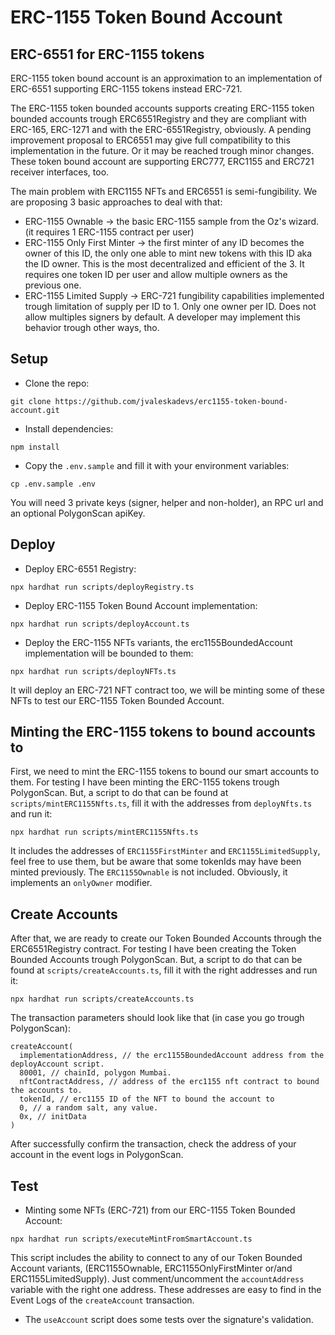 # ERC-1155 Token Bound Account
## ERC-6551 for ERC-1155 tokens
ERC-1155 token bound account is an approximation to an implementation of ERC-6551 supporting ERC-1155 tokens instead ERC-721.

The ERC-1155 token bounded accounts supports creating ERC-1155 token bounded accounts trough ERC6551Registry and they are compliant with ERC-165, ERC-1271 and with the ERC-6551Registry, obviously. A pending improvement proposal to ERC6551 may give full compatibility to this implementation in the future. Or it may be reached trough minor changes.
These token bound account are supporting ERC777, ERC1155 and ERC721 receiver interfaces, too.

The main problem with ERC1155 NFTs and ERC6551 is semi-fungibility. We are proposing 3 basic approaches to deal with that:
- ERC-1155 Ownable -> the basic ERC-1155 sample from the Oz's wizard. (it requires 1 ERC-1155 contract per user)
- ERC-1155 Only First Minter -> the first minter of any ID becomes the owner of this ID, the only one able to mint new tokens with this ID aka the ID owner. This is the most decentralized and efficient of the 3. It requires one token ID per user and allow multiple owners as the previous one.
- ERC-1155 Limited Supply -> ERC-721 fungibility capabilities implemented trough limitation of supply per ID to 1. Only one owner per ID. Does not allow multiples signers by default. A developer may implement this behavior trough other ways, tho.

## Setup
- Clone the repo:
```
git clone https://github.com/jvaleskadevs/erc1155-token-bound-account.git
```
- Install dependencies:
```
npm install
```
- Copy the `.env.sample` and fill it with your environment variables:
```
cp .env.sample .env
```
You will need 3 private keys (signer, helper and non-holder), an RPC url and an optional PolygonScan apiKey.

## Deploy
- Deploy ERC-6551 Registry:
```
npx hardhat run scripts/deployRegistry.ts
```
- Deploy ERC-1155 Token Bound Account implementation:
```
npx hardhat run scripts/deployAccount.ts
```
- Deploy the ERC-1155 NFTs variants, the erc1155BoundedAccount implementation will be bounded to them:
```
npx hardhat run scripts/deployNFTs.ts
```
It will deploy an ERC-721 NFT contract too, we will be minting some of these NFTs to test our ERC-1155 Token Bounded Account.

## Minting the ERC-1155 tokens to bound accounts to
First, we need to mint the ERC-1155 tokens to bound our smart accounts to them.
For testing I have been minting the ERC-1155 tokens trough PolygonScan.
But, a script to do that can be found at `scripts/mintERC1155Nfts.ts`, fill it with the addresses from `deployNfts.ts` and run it:
```
npx hardhat run scripts/mintERC1155Nfts.ts
```
It includes the addresses of `ERC1155FirstMinter` and `ERC1155LimitedSupply`, feel free to use them, but be aware that some tokenIds may have been minted previously. The `ERC1155Ownable` is not included. Obviously, it implements an `onlyOwner` modifier.

## Create Accounts
After that, we are ready to create our Token Bounded Accounts through the ERC6551Registry contract. 
For testing I have been creating the Token Bounded Accounts trough PolygonScan.
But, a script to do that can be found at `scripts/createAccounts.ts`, fill it with the right addresses and run it:
```
npx hardhat run scripts/createAccounts.ts
```
The transaction parameters should look like that (in case you go trough PolygonScan):
```
createAccount(
  implementationAddress, // the erc1155BoundedAccount address from the deployAccount script.
  80001, // chainId, polygon Mumbai.
  nftContractAddress, // address of the erc1155 nft contract to bound the accounts to.
  tokenId, // erc1155 ID of the NFT to bound the account to
  0, // a random salt, any value.
  0x, // initData
)
```
After successfully confirm the transaction, check the address of your account in the event logs in PolygonScan.

## Test
- Minting some NFTs (ERC-721) from our ERC-1155 Token Bounded Account:
```
npx hardhat run scripts/executeMintFromSmartAccount.ts
```
This script includes the ability to connect to any of our Token Bounded Account variants, (ERC1155Ownable, ERC1155OnlyFirstMinter or/and ERC1155LimitedSupply). Just comment/uncomment the `accountAddress` variable with the right one address.
These addresses are easy to find in the Event Logs of the `createAccount` transaction.

- The `useAccount` script does some tests over the signature's validation.

